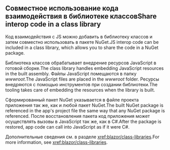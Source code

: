 ## <a name="share-interop-code-in-a-class-library"></a><span data-ttu-id="f53ca-101">Совместное использование кода взаимодействия в библиотеке классов</span><span class="sxs-lookup"><span data-stu-id="f53ca-101">Share interop code in a class library</span></span>

<span data-ttu-id="f53ca-102">Код взаимодействия с JS можно добавить в библиотеку классов и затем совместно использовать в пакете NuGet.</span><span class="sxs-lookup"><span data-stu-id="f53ca-102">JS interop code can be included in a class library, which allows you to share the code in a NuGet package.</span></span>

<span data-ttu-id="f53ca-103">Библиотека классов обрабатывает внедрение ресурсов JavaScript в готовой сборке.</span><span class="sxs-lookup"><span data-stu-id="f53ca-103">The class library handles embedding JavaScript resources in the built assembly.</span></span> <span data-ttu-id="f53ca-104">Файлы JavaScript помещаются в папку *wwwroot*.</span><span class="sxs-lookup"><span data-stu-id="f53ca-104">The JavaScript files are placed in the *wwwroot* folder.</span></span> <span data-ttu-id="f53ca-105">Ресурсы внедряются с помощью инструментов при создании библиотеки.</span><span class="sxs-lookup"><span data-stu-id="f53ca-105">The tooling takes care of embedding the resources when the library is built.</span></span>

<span data-ttu-id="f53ca-106">Сформированный пакет NuGet указывается в файле проекта приложения так же, как и любой пакет NuGet.</span><span class="sxs-lookup"><span data-stu-id="f53ca-106">The built NuGet package is referenced in the app's project file the same way that any NuGet package is referenced.</span></span> <span data-ttu-id="f53ca-107">После восстановления пакета код приложения может осуществлять вызовы в JavaScript так же, как в C#.</span><span class="sxs-lookup"><span data-stu-id="f53ca-107">After the package is restored, app code can call into JavaScript as if it were C#.</span></span>

<span data-ttu-id="f53ca-108">Дополнительные сведения см. в разделе <xref:blazor/class-libraries>.</span><span class="sxs-lookup"><span data-stu-id="f53ca-108">For more information, see <xref:blazor/class-libraries>.</span></span>
